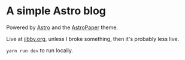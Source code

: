 # A simple Astro blog

Powered by [Astro](https://astro.build/) and the [AstroPaper](https://github.com/satnaing/astro-paper) theme.

Live at [jibby.org](https://jibby.org), unless I broke something, then it's probably less live.

`yarn run dev` to run locally.